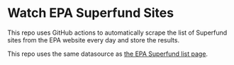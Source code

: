 # Watch EPA Superfund Sites
This repo uses GitHub actions to automatically scrape the list of Superfund sites from the EPA website every day and store the results.

This repo uses the same datasource as [the EPA Superfund list page](https://www.epa.gov/superfund/search-superfund-sites-where-you-live).
